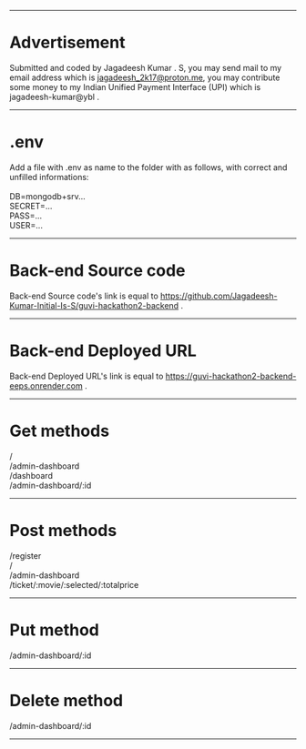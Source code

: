 <hr/>

# Advertisement

Submitted and coded by Jagadeesh Kumar . S, you may send mail to my email address which is jagadeesh_2k17@proton.me, you may contribute some money to my Indian Unified Payment Interface (UPI) which is jagadeesh-kumar@ybl .

<hr/>

# .env

Add a file with .env as name to the folder with as follows, with correct and unfilled informations: <br/>
<br/>
DB=mongodb+srv...<br/>
SECRET=...<br/>
PASS=...<br/>
USER=...<br/>

<hr/>

# Back-end Source code

Back-end Source code's link is equal to https://github.com/Jagadeesh-Kumar-Initial-Is-S/guvi-hackathon2-backend .

<hr/>

# Back-end Deployed URL

Back-end Deployed URL's link is equal to https://guvi-hackathon2-backend-eeps.onrender.com .

<hr/>

# Get methods

/<br/>
/admin-dashboard<br/>
/dashboard<br/>
/admin-dashboard/:id<br/>

<hr/>

# Post methods

/register<br/>
/<br/>
/admin-dashboard<br/>
/ticket/:movie/:selected/:totalprice<br/>

<hr/>

# Put method

/admin-dashboard/:id <br/>

<hr/>

# Delete method

/admin-dashboard/:id <br/>

<hr/>
